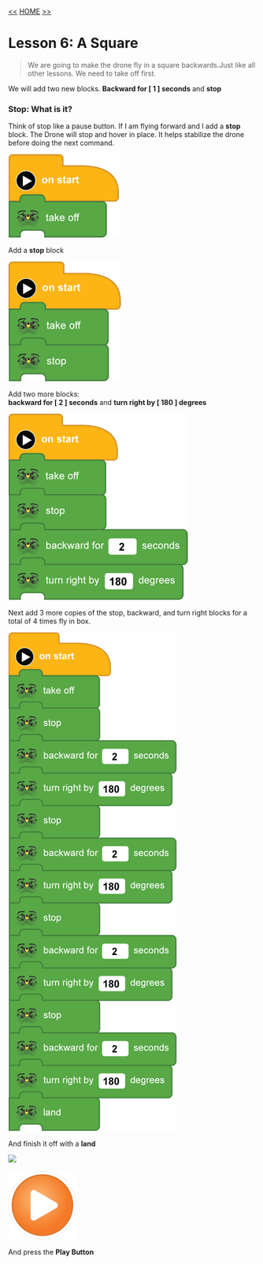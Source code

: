 [<<](10-lesson-5-slide-left-slide-right.md)  [HOME](https://github.com/drjonesy/ParrotDrone_Airborne_CodingWithTynker) [>>](12-lesson-7-a-square-repeat-block.md)
# Lesson 6: A Square

> We are going to make the drone fly in a square backwards.Just like all other lessons. We need to take off first. 

We will add two new blocks. **Backward for [ 1 ] seconds** and **stop**

### Stop: What is it?
Think of stop like a pause button. If I am flying forward and I add a **stop** block. The Drone will stop and hover in place. It helps stabilize the drone before doing the next command.

![](images/11-L6-step1.png)

Add a **stop** block

![](images/11-L6-step2.png)

Add two more blocks:  
**backward for [ 2 ] seconds** and **turn right by [ 180 ] degrees**

![](images/11-L6-step3.png)

Next add 3 more copies of the stop, backward, and turn right blocks for a total of 4 times fly in box.

![](images/11-L6-step5.png)

And finish it off with a **land**

![](images/11-L6-step6.png)

![](images/06-L01-playBtn.png)

And press the **Play Button**
